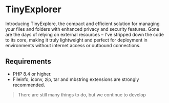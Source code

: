 # TinyExplorer

Introducing TinyExplore, the compact and efficient solution for managing your files and folders with enhanced privacy and security features. Gone are the days of relying on external resources – I've stripped down the code to its core, making it truly lightweight and perfect for deployment in environments without internet access or outbound connections.

## Requirements

- PHP 8.4 or higher.
- Fileinfo, iconv, zip, tar and mbstring extensions are strongly recommended.

> There are still many things to do, but we continue to develop
